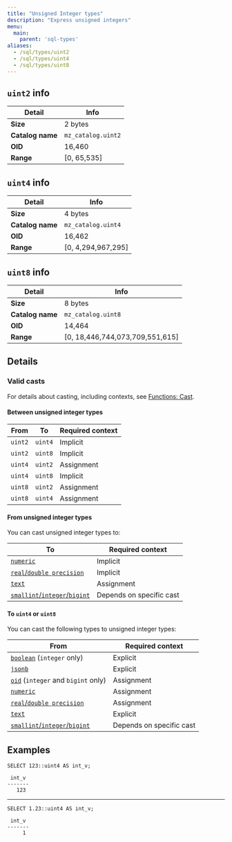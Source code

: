 ```yaml
---
title: "Unsigned Integer types"
description: "Express unsigned integers"
menu:
  main:
    parent: 'sql-types'
aliases:
  - /sql/types/uint2
  - /sql/types/uint4
  - /sql/types/uint8
---
```


## `uint2` info

Detail | Info
-------|------
**Size** | 2 bytes
**Catalog name** | `mz_catalog.uint2`
**OID** | 16,460
**Range** | [0, 65,535]

## `uint4` info

Detail | Info
-------|------
**Size** | 4 bytes
**Catalog name** | `mz_catalog.uint4`
**OID** | 16,462
**Range** | [0, 4,294,967,295]

## `uint8` info

Detail | Info
-------|------
**Size** | 8 bytes
**Catalog name** | `mz_catalog.uint8`
**OID** | 14,464
**Range** | [0, 18,446,744,073,709,551,615]

## Details

### Valid casts

For details about casting, including contexts, see [Functions:
Cast](../../functions/cast).

#### Between unsigned integer types

From    | To      | Required context
--------|---------|--------
`uint2` | `uint4` | Implicit
`uint2` | `uint8` | Implicit
`uint4` | `uint2` | Assignment
`uint4` | `uint8` | Implicit
`uint8` | `uint2` | Assignment
`uint8` | `uint4` | Assignment

#### From unsigned integer types

You can cast unsigned integer types to:

To | Required context
---|--------
[`numeric`](../numeric) | Implicit
[`real`/`double precision`](../float) | Implicit
[`text`](../text) | Assignment
[`smallint`/`integer`/`bigint`](../integer) | Depends on specific cast

#### To `uint4` or `uint8`

You can cast the following types to unsigned integer types:

From | Required context
---|--------
[`boolean`](../boolean) (`integer` only) | Explicit
[`jsonb`](../jsonb) | Explicit
[`oid`](../oid) (`integer` and `bigint` only) | Assignment
[`numeric`](../numeric) | Assignment
[`real`/`double precision`](../float) | Assignment
[`text`](../text) | Explicit
[`smallint`/`integer`/`bigint`](../integer) | Depends on specific cast

## Examples

```mzsql
SELECT 123::uint4 AS int_v;
```
```nofmt
 int_v
-------
   123
```

<hr/>

```mzsql
SELECT 1.23::uint4 AS int_v;
```
```nofmt
 int_v
-------
     1
```
